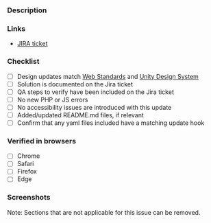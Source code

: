 ### Description

<!-- Description of problem -->
<!-- Solution -->

### Links

- [JIRA ticket](https://asudev.jira.com/browse/WS2-0000)

### Checklist

- [ ] Design updates match [Web Standards](https://xd.adobe.com/view/56f6cb78-9af5-4b12-b4ce-ef319f71113f-03a5/) and [Unity Design System](https://unity.web.asu.edu)
- [ ] Solution is documented on the Jira ticket
- [ ] QA steps to verify have been included on the Jira ticket
- [ ] No new PHP or JS errors
- [ ] No accessibility issues are introduced with this update
- [ ] Added/updated README.md files, if relevant
- [ ] Confirm that any yaml files included have a matching update hook

### Verified in browsers 

- [ ] Chrome
- [ ] Safari
- [ ] Firefox
- [ ] Edge

### Screenshots

<!-- Provide screenshots -->

Note: Sections that are not applicable for this issue can be removed.
